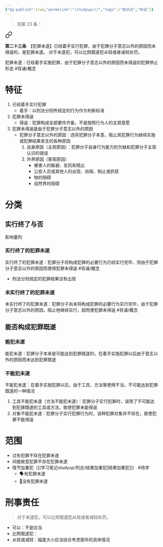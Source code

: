 ```yaml
---
{"dg-publish":true,"permalink":"/studyup///","tags":["知识点","刑法"]}
---
```


>刑第 23 条：
<div class="transclusion internal-embed is-loaded"><a class="markdown-embed-link" href="/////#t23" aria-label="Open link"><svg xmlns="http://www.w3.org/2000/svg" width="24" height="24" viewBox="0 0 24 24" fill="none" stroke="currentColor" stroke-width="2" stroke-linecap="round" stroke-linejoin="round" class="svg-icon lucide-link"><path d="M10 13a5 5 0 0 0 7.54.54l3-3a5 5 0 0 0-7.07-7.07l-1.72 1.71"></path><path d="M14 11a5 5 0 0 0-7.54-.54l-3 3a5 5 0 0 0 7.07 7.07l1.71-1.71"></path></svg></a><div class="markdown-embed">



**第二十三条**　【犯罪未遂】已经着手实行犯罪，由于犯罪分子意志以外的原因而未得逞的，是犯罪未遂。
对于未遂犯，可以比照既遂犯从轻或者减轻处罚。 

</div></div>


犯罪未遂：已经着手实施犯罪，由于犯罪分子意志以外的原因而未得逞的犯罪停止形态 #背诵/概念 
# 特征
1. 已经着手实行犯罪
	- 着手：以刑法分则所规定的行为作为判断标准
2. 犯罪未得逞
	- 得逞：犯罪构成全部要件齐备，不是按照行为人的主观意愿
3. 犯罪未得逞是由于犯罪分子意志以外的原因
	- 犯罪分子意志以外的原因：违背犯罪分子本意，阻止其犯罪行为继续实施或犯罪结果发生的各种原因
		1. 自身原因（主观原因）：犯罪分子自身行为能力的欠缺和犯罪分子主观认识的错误
		2. 外界原因（客观原因）
			- 被害人的躲避、反抗和阻止
			- 公安人员或其他人的出现、劝阻、制止或抓获
			- 物的阻碍
			- 自然界的阻碍
# 分类
## 实行终了与否
影响量刑
### 实行终了的犯罪未遂
实行终了的犯罪未遂：犯罪分子将构成犯罪的必要行为已经实行完毕，但由于犯罪分子意志以外的原因而使得犯罪未得逞 #背诵/概念 
- 刑法分则规定的犯罪结果没有出现
### 未实行终了的犯罪未遂
未实行终了的犯罪未遂：犯罪分子尚未将构成犯罪的必要行为实行完毕，由于犯罪分子意志以外的原因，阻止他继续实行，因而使犯罪未得逞 #背诵/概念 
## 能否构成犯罪既遂
### 能犯未遂
能犯未遂：犯罪分子本来是可能达到犯罪既遂的，在着手实施犯罪以后由于意志以外的原因而未达到犯罪既遂
### 不能犯未遂
不能犯未遂：在着手实施犯罪以后，由于工具、方法等使用不当，不可能达到犯罪既遂的一种情况
1. 工具不能犯未遂（方法不能犯未遂）：犯罪分子实行犯罪时，误用了不可能达到犯罪既遂的工具或方法，致使犯罪未能得逞
2. 对象不能犯未遂：犯罪分子实行犯罪行为时，该种犯罪对象并不存在，致使犯罪不能得逞
# 范围
- 过失犯罪不存在犯罪未遂
- 间接故意犯罪不存在犯罪未遂
- 情节加重犯（[[学习笔记studyup/刑总/结果加重犯\|结果加重犯]]） #待学 
	- 🗣️有犯罪未遂
	- 🧵没有犯罪未遂
# 刑事责任
>对于未遂犯，可以比照既遂犯从轻或者减轻处罚。

- 可以：不是应当
- 比照既遂犯：
- 从轻或减轻：幅度大小应当综合考虑案件的具体情况